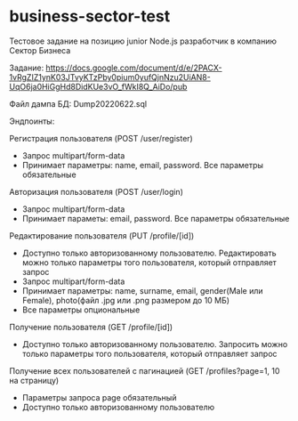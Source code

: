 # business-sector-test

Тестовое задание на позицию junior Node.js разработчик в компанию Сектор Бизнеса

Задание: https://docs.google.com/document/d/e/2PACX-1vRgZIZ1ynK03JTvyKTzPby0pium0yufQjnNzu2UiAN8-UqO6ja0HiGgHd8DidKUe3vO_fWkI8Q_AiDo/pub

Файл дампа БД: Dump20220622.sql

Эндпоинты:

Регистрация пользователя (POST /user/register)<br>
- Запрос multipart/form-data<br>
- Принимает параметры: name, email, password. Все параметры обязательные<br>

Авторизация пользователя (POST /user/login)<br>
- Запрос multipart/form-data<br>
- Принимает параметы: email, password. Все параметры обязательные<br>

Редактирование пользователя (PUT /profile/[id])<br>
- Доступно только авторизованному пользователю. Редактировать можно только параметры того пользователя, который отправляет запрос<br>
- Запрос multipart/form-data<br>
- Принимает параметры: name, surname, email, gender(Male или Female), photo(файл .jpg или .png размером до 10 МБ)<br>
- Все параметры опциональные<br>
  
Получение пользователя (GET /profile/[id])<br>
- Доступно только авторизованному пользователю. Запросить можно только параметры того пользователя, который отправляет запрос<br>
  
Получение всех пользователей с пагинацией (GET /profiles?page=1, 10 на страницу)<br>
- Параметры запроса page обязательный<br>
- Доступно только авторизованному пользователю<br>
